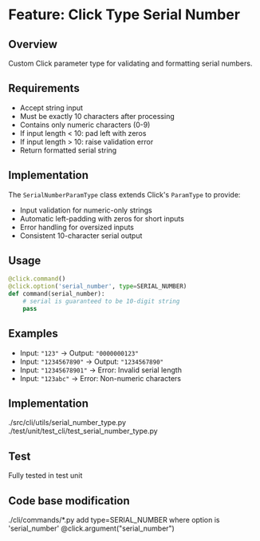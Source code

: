 # Feature: Click Type Serial Number

## Overview
Custom Click parameter type for validating and formatting serial numbers.

## Requirements
- Accept string input
- Must be exactly 10 characters after processing
- Contains only numeric characters (0-9)
- If input length < 10: pad left with zeros
- If input length > 10: raise validation error
- Return formatted serial string

## Implementation
The `SerialNumberParamType` class extends Click's `ParamType` to provide:
- Input validation for numeric-only strings
- Automatic left-padding with zeros for short inputs
- Error handling for oversized inputs
- Consistent 10-character serial output

## Usage
```python
@click.command()
@click.option('serial_number', type=SERIAL_NUMBER)
def command(serial_number):
    # serial is guaranteed to be 10-digit string
    pass
```

## Examples
- Input: `"123"` → Output: `"0000000123"`
- Input: `"1234567890"` → Output: `"1234567890"`
- Input: `"12345678901"` → Error: Invalid serial length
- Input: `"123abc"` → Error: Non-numeric characters

## Implementation
./src/cli/utils/serial_number_type.py
./test/unit/test_cli/test_serial_number_type.py

## Test
Fully tested in test unit 

## Code base modification
./cli/commands/*.py 
add type=SERIAL_NUMBER where option is 'serial_number'
@click.argument("serial_number")
